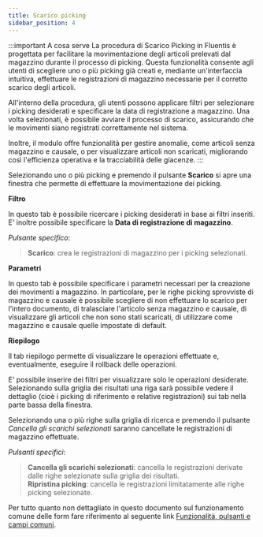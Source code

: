 ```yaml
---
title: Scarico picking
sidebar_position: 4
---
```


:::important A cosa serve
La procedura di Scarico Picking in Fluentis è progettata per facilitare la movimentazione degli articoli prelevati dal magazzino durante il processo di picking. Questa funzionalità consente agli utenti di scegliere uno o più picking già creati e, mediante un'interfaccia intuitiva, effettuare le registrazioni di magazzino necessarie per il corretto scarico degli articoli.

All'interno della procedura, gli utenti possono applicare filtri per selezionare i picking desiderati e specificare la data di registrazione a magazzino. 
Una volta selezionati, è possibile avviare il processo di scarico, assicurando che le movimenti siano registrati correttamente nel sistema. 

Inoltre, il modulo offre funzionalità per gestire anomalie, come articoli senza magazzino e causale, o per visualizzare articoli non scaricati, migliorando così l'efficienza operativa e la tracciabilità delle giacenze.
:::

Selezionando uno o più picking e premendo il pulsante **Scarico** si apre una finestra che permette di effettuare la movimentazione dei picking.

**Filtro**

In questo tab è possibile ricercare i picking desiderati in base ai filtri inseriti. E' inoltre possibile specificare la **Data di registrazione di magazzino**.

*Pulsante specifico*:  
> **Scarico**: crea le registrazioni di magazzino per i picking selezionati.  

**Parametri**

In questo tab è possibile specificare i parametri necessari per la creazione dei movimenti a magazzino. In particolare, per le righe picking sprovviste di magazzino e causale è possibile scegliere di non effettuare lo scarico per l'intero documento, di tralasciare l'articolo senza magazzino e causale, di visualizzare gli articoli che non sono stati scaricati, di utilizzare come magazzino e causale quelle impostate di default.

**Riepilogo**

Il tab riepilogo permette di visualizzare le operazioni effettuate e, eventualmente, eseguire il rollback delle operazioni.

E' possibile inserire dei filtri per visualizzare solo le operazioni desiderate. Selezionando sulla griglia dei risultati una riga sarà possibile vedere il dettaglio (cioè i picking di riferimento e relative registrazioni) sui tab nella parte bassa della finestra.

Selezionando una o più righe sulla griglia di ricerca e premendo il pulsante *Cancella gli scarichi selezionati* saranno cancellate le registrazioni di magazzino effettuate.

*Pulsanti specifici*:
> **Cancella gli scarichi selezionati**: cancella le registrazioni derivate dalle righe selezionate sulla griglia dei risultati.  
> **Ripristina picking**: cancella le registrazioni limitatamente alle righe picking selezionate.  

Per tutto quanto non dettagliato in questo documento sul funzionamento comune delle form fare riferimento al seguente link [Funzionalità, pulsanti e campi comuni](/docs/guide/common).